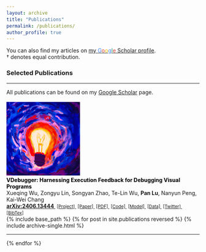 ```yaml
---
layout: archive
title: "Publications"
permalink: /publications/
author_profile: true
---
```


  You can also find my articles on <a href="https://scholar.google.com/citations?user=4L_7vaoAAAAJ&hl=en&oi=ao">my <span style="color:#4285F4">G</span><span style="color:#DB4437">o</span><span style="color:#F4B400">o</span><span style="color:#4285F4">g</span><span style="color:#0F9D58">l</span><span style="color:#DB4437">e</span> Scholar profile</a>.
  <br>
  † denotes equal contribution.
<div class="container">
		<h3 id="Publications" style="">Selected Publications</h3>
		<hr>
		<!-- <font color="black">(* indicate equal contribution)</font><br><hr> -->
		All publications can be found on my <a href="https://scholar.google.com/citations?user=IyucsdQAAAAJ&hl=en" target="_blank">Google Scholar</a> page.
		<br>
		<br>
		<!-- VDebugger -->
		<div class="row">
			<div class="col-md-3">
				<img src="images/android-chrome-192x192.png" style="" alt="">
			</div>
			<div class="col-md-9">
				<b>
					<font color="black">
						VDebugger: Harnessing Execution Feedback for Debugging Visual Programs
					</font>
				</b><br>
				Xueqing Wu, Zongyu Lin, Songyan Zhao, Te-Lin Wu, <b>Pan Lu</b>, Nanyun Peng, Kai-Wei Chang
				<br>
				<b><a href="https://arxiv.org/abs/2406.13444" target="_blank">arXiv:2406.13444&nbsp;</a></b>
				<a href="https://shirley-wu.github.io/vdebugger/" target="_blank"> <small>[Project]&nbsp;</small></a>
				<a href="https://arxiv.org/abs/2406.13444" target="_blank"> <small>[Paper]&nbsp;</small></a>
				<a href="https://arxiv.org/pdf/2406.13444.pdf" target="_blank"> <small>[PDF]&nbsp;</small></a>
				<a href="https://github.com/shirley-wu/vdebugger/" target="_blank"> <small>[Code]&nbsp;</small></a>
				<a href="https://huggingface.co/VDebugger" target="_blank"> <small>[Model]&nbsp;</small></a>
				<a href="https://huggingface.co/VDebugger" target="_blank"> <small>[Data]&nbsp;</small></a>
				<a href="https://x.com/lupantech/status/1805396589785268557" target="_blank"> <small>[Twitter]&nbsp;</small></a>
				<!-- <a href="https://huggingface.co/papers/240X.XXXXX" target="_blank"> <small>[Daily Papers]&nbsp;</small></a> -->
				<a href="bibs/arxiv24_vdebugger.txt" target="_blank"> <small>[BibTex]</small></a><br>
			</div>
		</div>
  </div>
{% include base_path %}
{% for post in site.publications reversed %}
  {% include archive-single.html %}
  <hr>
{% endfor %}
